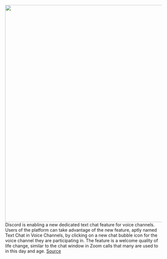 <img src='https://cdn.vox-cdn.com/thumbor/t3KO6D8UBCTaJ7piVKZVArHG4bs=/0x0:1920x1280/1200x800/filters:focal(807x487:1113x793)/cdn.vox-cdn.com/uploads/chorus_image/image/70931442/discord_starfox_stretched.0.jpeg' width='700px' /><br/>
Discord is enabling a new dedicated text chat feature for voice channels. Users of the platform can take advantage of the new feature, aptly named Text Chat in Voice Channels, by clicking on a new chat bubble icon for the voice channel they are participating in. The feature is a welcome quality of life change, similar to the chat window in Zoom calls that many are used to in this day and age.
<a href='https://www.theverge.com/2022/6/1/23148366/discord-new-text-chat-in-voice-channels-feature'> Source <a/>
